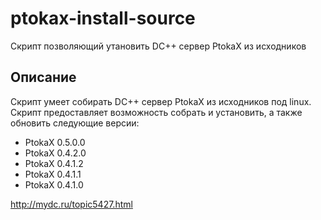 ptokax-install-source
=====================

Скрипт позволяющий утановить DC++ сервер PtokaX из исходников

## Описание
Скрипт умеет собирать DC++ сервер PtokaX из исходников под linux. Скрипт предоставляет возможность собрать и установить, а также обновить следующие версии:
* PtokaX 0.5.0.0
* PtokaX 0.4.2.0
* PtokaX 0.4.1.2
* PtokaX 0.4.1.1
* PtokaX 0.4.1.0


http://mydc.ru/topic5427.html

 
